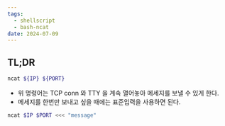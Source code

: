 ```yaml
---
tags:
  - shellscript
  - bash-ncat
date: 2024-07-09
---
```

## TL;DR

```bash
ncat ${IP} ${PORT}
```

- 위 명령어는 TCP conn 와 TTY 을 계속 열어놓아 메세지를 보낼 수 있게 한다.
- 메세지를 한번만 보내고 싶을 때에는 표준입력을 사용하면 된다.

```bash
ncat $IP $PORT <<< "message"
```